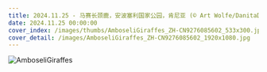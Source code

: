 ```yaml
---
title: 2024.11.25 - 马赛长颈鹿，安波塞利国家公园，肯尼亚 (© Art Wolfe/DanitaDelimont.com)
date: 2024.11.25 00:00:00
cover_index: /images/thumbs/AmboseliGiraffes_ZH-CN9276085602_533x300.jpg
cover_detail: /images/AmboseliGiraffes_ZH-CN9276085602_1920x1080.jpg
---
```


![AmboseliGiraffes](/images/AmboseliGiraffes_ZH-CN9276085602_1920x1080.jpg)
